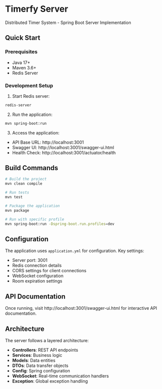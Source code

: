 # Timerfy Server

Distributed Timer System - Spring Boot Server Implementation

## Quick Start

### Prerequisites
- Java 17+
- Maven 3.6+
- Redis Server

### Development Setup

1. Start Redis server:
```bash
redis-server
```

2. Run the application:
```bash
mvn spring-boot:run
```

3. Access the application:
- API Base URL: http://localhost:3001
- Swagger UI: http://localhost:3001/swagger-ui.html
- Health Check: http://localhost:3001/actuator/health

## Build Commands

```bash
# Build the project
mvn clean compile

# Run tests
mvn test

# Package the application
mvn package

# Run with specific profile
mvn spring-boot:run -Dspring-boot.run.profiles=dev
```

## Configuration

The application uses `application.yml` for configuration. Key settings:

- Server port: 3001
- Redis connection details
- CORS settings for client connections
- WebSocket configuration
- Room expiration settings

## API Documentation

Once running, visit http://localhost:3001/swagger-ui.html for interactive API documentation.

## Architecture

The server follows a layered architecture:
- **Controllers**: REST API endpoints
- **Services**: Business logic
- **Models**: Data entities
- **DTOs**: Data transfer objects
- **Config**: Spring configuration
- **WebSocket**: Real-time communication handlers
- **Exception**: Global exception handling